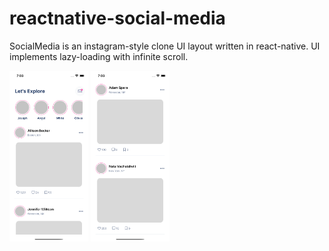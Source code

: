 # reactnative-social-media  
SocialMedia is an instagram-style clone UI layout written in react-native. UI implements lazy-loading with infinite scroll.  
  
<img src="https://raw.githubusercontent.com/mcgigglepop/reactnative-social-media/main/demo-ss/ss1.png" width=25% height=25%>
<img src="https://raw.githubusercontent.com/mcgigglepop/reactnative-social-media/main/demo-ss/ss2.png" width=25% height=25%>